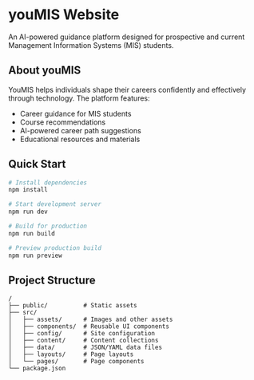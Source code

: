 # youMIS Website

An AI-powered guidance platform designed for prospective and current Management Information Systems (MIS) students.

## About youMIS

YouMIS helps individuals shape their careers confidently and effectively through technology. The platform features:

- Career guidance for MIS students
- Course recommendations
- AI-powered career path suggestions
- Educational resources and materials

## Quick Start

```bash
# Install dependencies
npm install

# Start development server
npm run dev

# Build for production
npm run build

# Preview production build
npm run preview
```

## Project Structure

```
/
├── public/          # Static assets
├── src/
│   ├── assets/      # Images and other assets
│   ├── components/  # Reusable UI components
│   ├── config/      # Site configuration
│   ├── content/     # Content collections
│   ├── data/        # JSON/YAML data files
│   ├── layouts/     # Page layouts
│   └── pages/       # Page components
└── package.json
```

